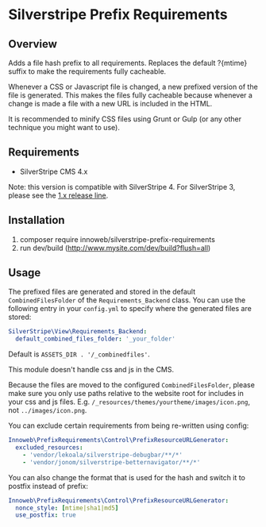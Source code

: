 # Silverstripe Prefix Requirements

## Overview

Adds a file hash prefix to all requirements. Replaces the default ?{mtime} suffix to make the requirements fully cacheable.

Whenever a CSS or Javascript file is changed, a new prefixed version of the file is generated. This makes the files fully cacheable because whenever a change is made a file with a new URL is included in the HTML.

It is recommended to minify CSS files using Grunt or Gulp (or any other technique you might want to use). 

## Requirements

* SilverStripe CMS 4.x

Note: this version is compatible with SilverStripe 4. For SilverStripe 3, please see the [1.x release line](https://github.com/xini/silverstripe-prefix-requirements/tree/1).

## Installation

1. composer require innoweb/silverstripe-prefix-requirements
2. run dev/build (http://www.mysite.com/dev/build?flush=all)

## Usage

The prefixed files are generated and stored in the default `CombinedFilesFolder` of the `Requirements_Backend` class. You can use the following entry in your `config.yml` to specify where the generated files are stored:

```yaml
SilverStripe\View\Requirements_Backend:
  default_combined_files_folder: '_your_folder'
``` 

Default is `ASSETS_DIR . '/_combinedfiles'`.

This module doesn't handle css and js in the CMS. 

Because the files are moved to the configured `CombinedFilesFolder`, please make sure you only use paths relative to the website root for includes in your css and js files. E.g. `/_resources/themes/yourtheme/images/icon.png`, not `../images/icon.png`.

You can exclude certain requirements from being re-written using config:

```yaml
Innoweb\PrefixRequirements\Control\PrefixResourceURLGenerator:
  excluded_resources:
    - 'vendor/lekoala/silverstripe-debugbar/**/*'
    - 'vendor/jonom/silverstripe-betternavigator/**/*'
```

You can also change the format that is used for the hash and switch it to postfix instead of prefix:

```yaml
Innoweb\PrefixRequirements\Control\PrefixResourceURLGenerator:
  nonce_style: [mtime|sha1|md5]
  use_postfix: true
```
